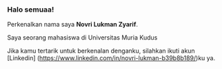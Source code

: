 ### Halo semuaa!

Perkenalkan nama saya **Novri Lukman Zyarif**.

Saya seorang mahasiswa di Universitas Muria Kudus

Jika kamu tertarik untuk berkenalan denganku, silahkan ikuti akun [Linkedin]
(https://www.linkedin.com/in/novri-lukman-b39b8b189/)ku ya.
